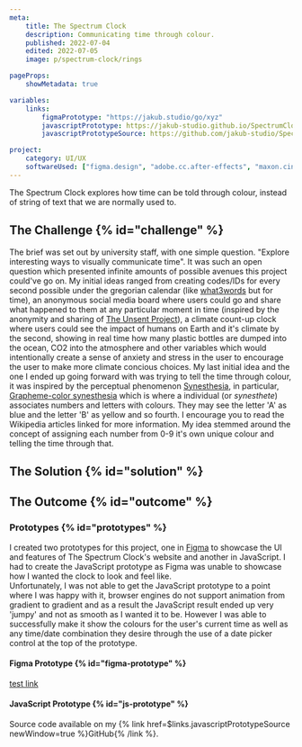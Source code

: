 ```yaml
---
meta:
    title: The Spectrum Clock
    description: Communicating time through colour.
    published: 2022-07-04
    edited: 2022-07-05
    image: p/spectrum-clock/rings

pageProps:
    showMetadata: true

variables:
    links:
        figmaPrototype: "https://jakub.studio/go/xyz"
        javascriptPrototype: https://jakub-studio.github.io/SpectrumClock/build/
        javascriptPrototypeSource: https://github.com/jakub-studio/SpectrumClock

project:
    category: UI/UX
    softwareUsed: ["figma.design", "adobe.cc.after-effects", "maxon.cinema4d", "maxon.redshift"]
---
```

The Spectrum Clock explores how time can be told through colour, instead of string of text that we are normally used to.

## The Challenge {% id="challenge" %}
The brief was set out by university staff, with one simple question. "Explore interesting ways to visually communicate time". It was such an open question which presented infinite amounts of possible avenues this project could've go on. My initial ideas ranged from creating codes/IDs for every second possible under the gregorian calendar (like [what3words](https://what3words.com/) but for time), an anonymous social media board where users could go and share what happened to them at any particular moment in time (inspired by the anonymity and sharing of [The Unsent Project](https://theunsentproject.com/)), a climate count-up clock where users could see the impact of humans on Earth and it's climate by the second, showing in real time how many plastic bottles are dumped into the ocean, CO2 into the atmosphere and other variables which would intentionally create a sense of anxiety and stress in the user to encourage the user to make more climate concious choices. My last initial idea and the one I ended up going forward with was trying to tell the time through colour, it was inspired by the perceptual phenomenon [Synesthesia](https://en.wikipedia.org/wiki/Synesthesia), in particular, [Grapheme-color synesthesia](https://en.wikipedia.org/wiki/Grapheme%E2%80%93color_synesthesia) which is where a individual (or *synesthete*) associates numbers and letters with colours. They may see the letter 'A' as blue and the letter 'B' as yellow and so fourth. I encourage you to read the Wikipedia articles linked for more information. My idea stemmed around the concept of assigning each number from 0-9 it's own unique colour and telling the time through that.

## The Solution {% id="solution" %}


## The Outcome {% id="outcome" %}

### Prototypes {% id="prototypes" %}
I created two prototypes for this project, one in [Figma](https://www.figma.com/) to showcase the UI and features of The Spectrum Clock's website and another in JavaScript. I had to create the JavaScript prototype as Figma was unable to showcase how I wanted the clock to look and feel like.  
Unfortunately, I was not able to get the JavaScript prototype to a point where I was happy with it, browser engines do not support animation from gradient to gradient and as a result the JavaScript result ended up very 'jumpy' and not as smooth as I wanted it to be. However I was able to successfully make it show the colours for the user's current time as well as any time/date combination they desire through the use of a date picker control at the top of the prototype.

#### Figma Prototype {% id="figma-prototype" %}
<!-- {% figma address=$contactEmail domain=$utils.emailDomain /%} -->

[test link](https://jakub.studio/contact)

#### JavaScript Prototype {% id="js-prototype" %}
Source code available on my {% link href=$links.javascriptPrototypeSource newWindow=true %}GitHub{% /link %}.